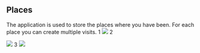 ## Places

The application is used to store the places where you have been. For each place you can create multiple visits. 
1
![](./Images/2023-01-11-08-26-34.png)
2

![](/profile/Images/2023-01-11-08-26-34.png)
3
<img src="./profile/Images/2023-01-11-08-26-34.png"/>
